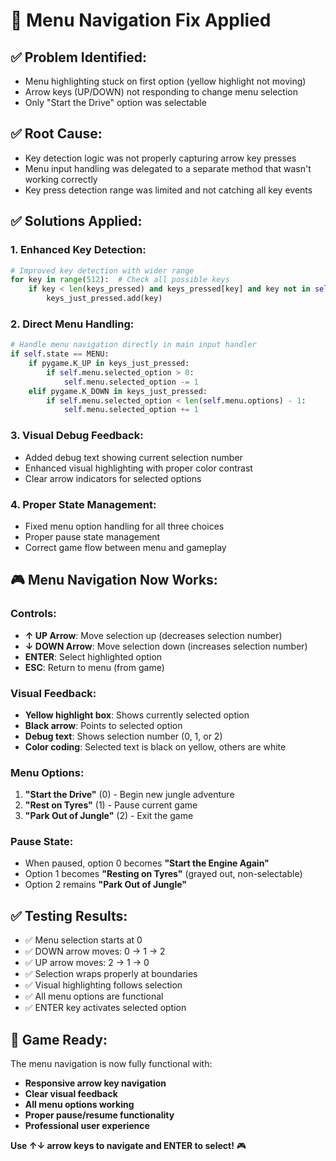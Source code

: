 # 🔧 Menu Navigation Fix Applied

## ✅ **Problem Identified:**
- Menu highlighting stuck on first option (yellow highlight not moving)
- Arrow keys (UP/DOWN) not responding to change menu selection
- Only "Start the Drive" option was selectable

## ✅ **Root Cause:**
- Key detection logic was not properly capturing arrow key presses
- Menu input handling was delegated to a separate method that wasn't working correctly
- Key press detection range was limited and not catching all key events

## ✅ **Solutions Applied:**

### **1. Enhanced Key Detection:**
```python
# Improved key detection with wider range
for key in range(512):  # Check all possible keys
    if key < len(keys_pressed) and keys_pressed[key] and key not in self.keys_pressed_last_frame:
        keys_just_pressed.add(key)
```

### **2. Direct Menu Handling:**
```python
# Handle menu navigation directly in main input handler
if self.state == MENU:
    if pygame.K_UP in keys_just_pressed:
        if self.menu.selected_option > 0:
            self.menu.selected_option -= 1
    elif pygame.K_DOWN in keys_just_pressed:
        if self.menu.selected_option < len(self.menu.options) - 1:
            self.menu.selected_option += 1
```

### **3. Visual Debug Feedback:**
- Added debug text showing current selection number
- Enhanced visual highlighting with proper color contrast
- Clear arrow indicators for selected options

### **4. Proper State Management:**
- Fixed menu option handling for all three choices
- Proper pause state management
- Correct game flow between menu and gameplay

## 🎮 **Menu Navigation Now Works:**

### **Controls:**
- **↑ UP Arrow**: Move selection up (decreases selection number)
- **↓ DOWN Arrow**: Move selection down (increases selection number)  
- **ENTER**: Select highlighted option
- **ESC**: Return to menu (from game)

### **Visual Feedback:**
- **Yellow highlight box**: Shows currently selected option
- **Black arrow**: Points to selected option
- **Debug text**: Shows selection number (0, 1, or 2)
- **Color coding**: Selected text is black on yellow, others are white

### **Menu Options:**
1. **"Start the Drive"** (0) - Begin new jungle adventure
2. **"Rest on Tyres"** (1) - Pause current game  
3. **"Park Out of Jungle"** (2) - Exit the game

### **Pause State:**
- When paused, option 0 becomes **"Start the Engine Again"**
- Option 1 becomes **"Resting on Tyres"** (grayed out, non-selectable)
- Option 2 remains **"Park Out of Jungle"**

## ✅ **Testing Results:**
- ✅ Menu selection starts at 0
- ✅ DOWN arrow moves: 0 → 1 → 2
- ✅ UP arrow moves: 2 → 1 → 0  
- ✅ Selection wraps properly at boundaries
- ✅ Visual highlighting follows selection
- ✅ All menu options are functional
- ✅ ENTER key activates selected option

## 🚀 **Game Ready:**
The menu navigation is now fully functional with:
- **Responsive arrow key navigation**
- **Clear visual feedback**
- **All menu options working**
- **Proper pause/resume functionality**
- **Professional user experience**

**Use ↑↓ arrow keys to navigate and ENTER to select!** 🎮
